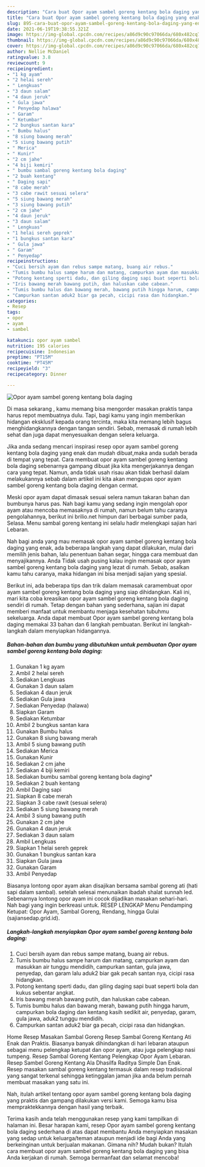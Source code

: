 ```yaml
---
description: "Cara buat Opor ayam sambel goreng kentang bola daging yang enak Untuk Jualan"
title: "Cara buat Opor ayam sambel goreng kentang bola daging yang enak Untuk Jualan"
slug: 895-cara-buat-opor-ayam-sambel-goreng-kentang-bola-daging-yang-enak-untuk-jualan
date: 2021-06-19T19:38:55.321Z
image: https://img-global.cpcdn.com/recipes/a86d9c90c97066da/680x482cq70/opor-ayam-sambel-goreng-kentang-bola-daging-foto-resep-utama.jpg
thumbnail: https://img-global.cpcdn.com/recipes/a86d9c90c97066da/680x482cq70/opor-ayam-sambel-goreng-kentang-bola-daging-foto-resep-utama.jpg
cover: https://img-global.cpcdn.com/recipes/a86d9c90c97066da/680x482cq70/opor-ayam-sambel-goreng-kentang-bola-daging-foto-resep-utama.jpg
author: Nellie McDaniel
ratingvalue: 3.8
reviewcount: 9
recipeingredient:
- "1 kg ayam"
- "2 helai sereh"
- " Lengkuas"
- "3 daun salam"
- "4 daun jeruk"
- " Gula jawa"
- " Penyedap halawa"
- " Garam"
- " Ketumbar"
- "2 bungkus santan kara"
- " Bumbu halus"
- "8 siung bawang merah"
- "5 siung bawang putih"
- " Merica"
- " Kunir"
- "2 cm jahe"
- "4 biji kemiri"
- " bumbu sambal goreng kentang bola daging"
- "2 buah kentang"
- " Daging sapi"
- "8 cabe merah"
- "3 cabe rawit sesuai selera"
- "5 siung bawang merah"
- "3 siung bawang putih"
- "2 cm jahe"
- "4 daun jeruk"
- "3 daun salam"
- " Lengkuas"
- "1 helai sereh geprek"
- "1 bungkus santan kara"
- " Gula jawa"
- " Garam"
- " Penyedap"
recipeinstructions:
- "Cuci bersih ayam dan rebus sampe matang, buang air rebus."
- "Tumis bumbu halus sampe harum dan matang, campurkan ayam dan masukkan air tunggu mendidih, campurkan santan, gula jawa, penyedap, dan garam lalu aduk2 biar gak pecah santan nya, cicipi rasa hidangkan."
- "Potong kentang sperti dadu, dan giling daging sapi buat seperti bola dan kukus sebentar angkat."
- "Iris bawang merah bawang putih, dan haluskan cabe cabean."
- "Tumis bumbu halus dan bawang merah, bawang putih hingga harum, campurkan bola daging dan kentang kasih sedikit air, penyedap, garam, gula jawa, aduk2 tunggu mendidih."
- "Campurkan santan aduk2 biar ga pecah, cicipi rasa dan hidangkan."
categories:
- Resep
tags:
- opor
- ayam
- sambel

katakunci: opor ayam sambel 
nutrition: 195 calories
recipecuisine: Indonesian
preptime: "PT15M"
cooktime: "PT45M"
recipeyield: "3"
recipecategory: Dinner

---
```



![Opor ayam sambel goreng kentang bola daging](https://img-global.cpcdn.com/recipes/a86d9c90c97066da/680x482cq70/opor-ayam-sambel-goreng-kentang-bola-daging-foto-resep-utama.jpg)

Di masa  sekarang , kamu memang bisa mengorder masakan praktis tanpa harus repot membuatnya dulu. Tapi, bagi kamu yang ingin memberikan hidangan eksklusif kepada orang tercinta, maka kita memang lebih bagus menghidangkannya dengan tangan sendiri. Sebab, memasak di rumah lebih sehat dan juga dapat menyesuaikan dengan selera keluarga.

Jika anda sedang mencari inspirasi resep opor ayam sambel goreng kentang bola daging yang enak dan mudah dibuat,maka anda sudah berada di tempat yang tepat. Cara membuat opor ayam sambel goreng kentang bola daging  sebenarnya gampang dibuat jika kita mengerjakannya dengan cara yang tepat. Namun, anda tidak usah risau akan tidak berhasil dalam melakukannya 
sebab dalam artikel ini kita akan mengupas opor ayam sambel goreng kentang bola daging dengan cermat.  

Meski opor ayam dapat dimasak sesuai selera namun takaran bahan dan bumbunya harus pas. Nah bagi kamu yang sedang ingin mengolah opor ayam atau mencoba memasaknya di rumah, namun belum tahu caranya pengolahannya, berikut ini brilio.net himpun dari berbagai sumber pada, Selasa. Menu sambal goreng kentang ini selalu hadir melengkapi sajian hari Lebaran.

Nah bagi anda yang mau memasak opor ayam sambel goreng kentang bola daging yang enak, ada beberapa langkah yang dapat dilakukan, mulai dari memilih jenis bahan, lalu penentuan bahan segar, hingga cara membuat dan menyajikannya. Anda Tidak usah pusing kalau ingin memasak opor ayam sambel goreng kentang bola daging yang lezat di rumah. Sebab, asalkan kamu  tahu caranya, maka hidangan ini bisa menjadi sajian yang spesial.

Berikut ini, ada beberapa tips dan trik dalam memasak caramembuat opor ayam sambel goreng kentang bola daging yang siap dihidangkan. Kali ini, mari kita coba kreasikan opor ayam sambel goreng kentang bola daging sendiri di rumah. Tetap dengan bahan yang sederhana, sajian ini dapat memberi manfaat untuk membantu menjaga kesehatan tubuhmu sekeluarga. Anda dapat membuat Opor ayam sambel goreng kentang bola daging memakai 33 bahan dan 6 langkah pembuatan. Berikut ini langkah-langkah dalam menyiapkan hidangannya.

<!--inarticleads1-->

##### Bahan-bahan dan bumbu yang dibutuhkan untuk pembuatan Opor ayam sambel goreng kentang bola daging:

1. Gunakan 1 kg ayam
1. Ambil 2 helai sereh
1. Sediakan  Lengkuas
1. Gunakan 3 daun salam
1. Sediakan 4 daun jeruk
1. Sediakan  Gula jawa
1. Sediakan  Penyedap (halawa)
1. Siapkan  Garam
1. Sediakan  Ketumbar
1. Ambil 2 bungkus santan kara
1. Gunakan  Bumbu halus
1. Gunakan 8 siung bawang merah
1. Ambil 5 siung bawang putih
1. Sediakan  Merica
1. Gunakan  Kunir
1. Sediakan 2 cm jahe
1. Sediakan 4 biji kemiri
1. Sediakan  bumbu sambal goreng kentang bola daging*
1. Sediakan 2 buah kentang
1. Ambil  Daging sapi
1. Siapkan 8 cabe merah
1. Siapkan 3 cabe rawit (sesuai selera)
1. Sediakan 5 siung bawang merah
1. Ambil 3 siung bawang putih
1. Gunakan 2 cm jahe
1. Gunakan 4 daun jeruk
1. Sediakan 3 daun salam
1. Ambil  Lengkuas
1. Siapkan 1 helai sereh geprek
1. Gunakan 1 bungkus santan kara
1. Siapkan  Gula jawa
1. Gunakan  Garam
1. Ambil  Penyedap


Biasanya lontong opor ayam akan disajikan bersama sambal goreng ati (hati sapi dalam sambal). setelah selesai menunaikan ibadah shalat sunnah Ied. Sebenarnya lontong opor ayam ini cocok dijadikan masakan sehari-hari. Nah bagi yang ingin berkreasi untuk. RESEP LENGKAP Menu Pendamping Ketupat: Opor Ayam, Sambal Goreng, Rendang, hingga Gulai (sajiansedap.grid.id). 

<!--inarticleads2-->

##### Langkah-langkah menyiapkan Opor ayam sambel goreng kentang bola daging:

1. Cuci bersih ayam dan rebus sampe matang, buang air rebus.
1. Tumis bumbu halus sampe harum dan matang, campurkan ayam dan masukkan air tunggu mendidih, campurkan santan, gula jawa, penyedap, dan garam lalu aduk2 biar gak pecah santan nya, cicipi rasa hidangkan.
1. Potong kentang sperti dadu, dan giling daging sapi buat seperti bola dan kukus sebentar angkat.
1. Iris bawang merah bawang putih, dan haluskan cabe cabean.
1. Tumis bumbu halus dan bawang merah, bawang putih hingga harum, campurkan bola daging dan kentang kasih sedikit air, penyedap, garam, gula jawa, aduk2 tunggu mendidih.
1. Campurkan santan aduk2 biar ga pecah, cicipi rasa dan hidangkan.


Home Resep Masakan Sambal Goreng Resep Sambal Goreng Kentang Ati Enak dan Praktis. Biasanya banyak dihindangkan di hari lebaran ataupun sebagai menu pelengkap ketupat dan opor ayam, atau juga pelengkap nasi tumpeng. Resep Sambal Goreng Kentang Pelengkap Opor Ayam Lebaran. Resep Sambel Goreng Kentang Ala Dhasilfa Raditya Simple Dan Enak. Resep masakan sambal goreng kentang termasuk dalam resep tradisional yang sangat terkenal sehingga ketinggalan jaman jika anda belum pernah membuat masakan yang satu ini. 

Nah, itulah artikel tentang  opor ayam sambel goreng kentang bola daging  yang praktis dan gampang dilakukan versi kami. Semoga kamu bisa mempraktekkannya dengan hasil yang terbaik. 

Terima kasih anda telah menggunakan resep yang kami tampilkan di halaman ini. Besar harapan kami, resep  Opor ayam sambel goreng kentang bola daging sederhana di atas dapat membantu Anda menyiapkan masakan yang sedap untuk keluarga/teman ataupun menjadi ide bagi Anda yang berkeinginan untuk berjualan makanan. Gimana nih? Mudah bukan? Itulah cara membuat opor ayam sambel goreng kentang bola daging yang bisa Anda kerjakan di rumah. Semoga bermanfaat dan selamat mencoba!

